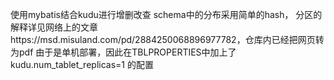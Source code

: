 使用mybatis结合kudu进行增删改查
schema中的分布采用简单的hash，
分区的解释详见网络上的文章https://msd.misuland.com/pd/2884250068896977782，仓库内已经把网页转为pdf
由于是单机部署，因此在TBLPROPERTIES中加上了 kudu.num_tablet_replicas=1 的配置